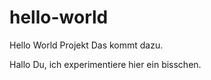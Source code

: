 # hello-world
Hello World Projekt          Das kommt dazu.

Hallo Du, ich experimentiere hier ein bisschen.
